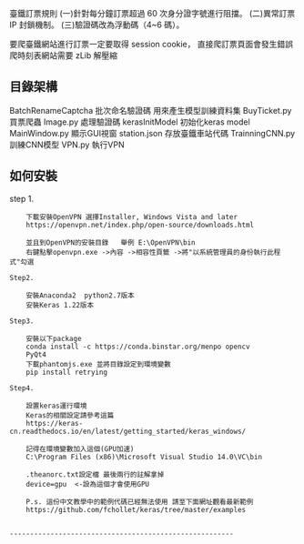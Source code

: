 臺鐵訂票規則
(一)針對每分鐘訂票超過 60 次身分證字號進行阻擋。
(二)異常訂票 IP 封鎖機制。
(三)驗證碼改為浮動碼（4~6 碼）。

要爬臺鐵網站進行訂票一定要取得 session cookie，
直接爬訂票頁面會發生錯誤
爬時刻表網站需要 zLib 解壓縮

目錄架構
-----------------------------
BatchRenameCaptcha  批次命名驗證碼 用來產生模型訓練資料集
BuyTicket.py        買票爬蟲
Image.py            處理驗證碼
kerasInitModel      初始化keras model
MainWindow.py       顯示GUI視窗
station.json        存放臺鐵車站代碼
TrainningCNN.py     訓練CNN模型
VPN.py              執行VPN



如何安裝
-----------------------------
step 1.
````
    下載安裝OpenVPN 選擇Installer, Windows Vista and later
    https://openvpn.net/index.php/open-source/downloads.html

    並且到OpenVPN的安裝目錄   舉例 E:\OpenVPN\bin
    右鍵點擊openvpn.exe ->內容 ->相容性頁籤 ->將"以系統管理員的身份執行此程式"勾選

Step2.

    安裝Anaconda2  python2.7版本
    安裝Keras 1.22版本

Step3.

    安裝以下package
    conda install -c https://conda.binstar.org/menpo opencv
    PyQt4
    下載phantomjs.exe 並將目錄設定到環境變數
    pip install retrying

Step4.

    設置keras運行環境
    Keras的相關設定請參考這篇
    https://keras-cn.readthedocs.io/en/latest/getting_started/keras_windows/

    記得在環境變數加入這個(GPU加速)
    C:\Program Files (x86)\Microsoft Visual Studio 14.0\VC\bin

    .theanorc.txt設定檔 最後兩行的註解拿掉
    device=gpu  <-設為這個才會使用GPU

    P.s. 這份中文教學中的範例代碼已經無法使用 請至下面網址觀看最新範例
    https://github.com/fchollet/keras/tree/master/examples


-------------------------------------------------------
